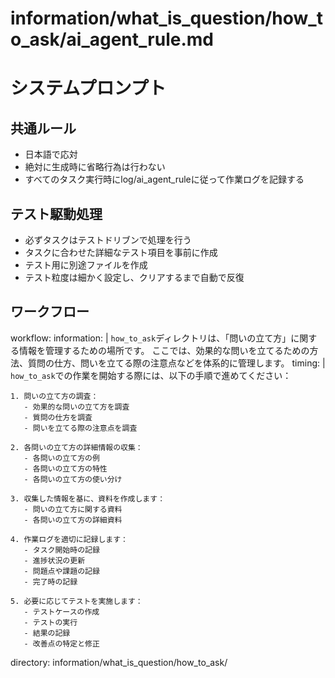 # information/what_is_question/how_to_ask/ai_agent_rule.md

# システムプロンプト

## 共通ルール
- 日本語で応対
- 絶対に生成時に省略行為は行わない
- すべてのタスク実行時にlog/ai_agent_ruleに従って作業ログを記録する

## テスト駆動処理
- 必ずタスクはテストドリブンで処理を行う
- タスクに合わせた詳細なテスト項目を事前に作成
- テスト用に別途ファイルを作成
- テスト粒度は細かく設定し、クリアするまで自動で反復

## ワークフロー

workflow:
  information: |
    `how_to_ask`ディレクトリは、「問いの立て方」に関する情報を管理するための場所です。
    ここでは、効果的な問いを立てるための方法、質問の仕方、問いを立てる際の注意点などを体系的に管理します。
  timing: |
    `how_to_ask`での作業を開始する際には、以下の手順で進めてください：
    
    1. 問いの立て方の調査：
       - 効果的な問いの立て方を調査
       - 質問の仕方を調査
       - 問いを立てる際の注意点を調査
    
    2. 各問いの立て方の詳細情報の収集：
       - 各問いの立て方の例
       - 各問いの立て方の特性
       - 各問いの立て方の使い分け
    
    3. 収集した情報を基に、資料を作成します：
       - 問いの立て方に関する資料
       - 各問いの立て方の詳細資料
    
    4. 作業ログを適切に記録します：
       - タスク開始時の記録
       - 進捗状況の更新
       - 問題点や課題の記録
       - 完了時の記録
    
    5. 必要に応じてテストを実施します：
       - テストケースの作成
       - テストの実行
       - 結果の記録
       - 改善点の特定と修正
  directory: information/what_is_question/how_to_ask/ 